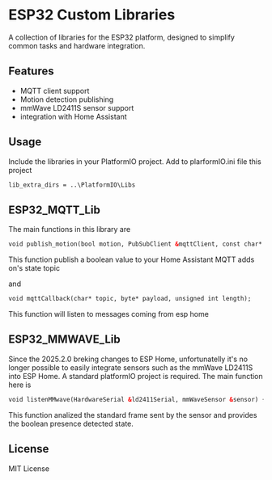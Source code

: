 # ESP32 Custom Libraries

A collection of libraries for the ESP32 platform, designed to simplify common tasks and hardware integration.

## Features

- MQTT client support
- Motion detection publishing
- mmWave LD2411S sensor support
- integration with Home Assistant

## Usage

Include the libraries in your PlatformIO project. Add to plarformIO.ini file this project

```xml
lib_extra_dirs = ..\PlatformIO\Libs
```

## ESP32_MQTT_Lib
The main functions in this library are
```xml
void publish_motion(bool motion, PubSubClient &mqttClient, const char* client_id, const char* topic);
```
This function publish a boolean value to your Home Assistant MQTT adds on's state topic

and
```xml
void mqttCallback(char* topic, byte* payload, unsigned int length);
```
This function will listen to messages coming from esp home

## ESP32_MMWAVE_Lib
Since the 2025.2.0 breking changes to ESP Home, unfortunatelly it's no longer possible to easily integrate sensors such as the mmWave LD2411S into ESP Home. A standard platformIO project is required.
The main function here is 
```xml
void listenMMwave(HardwareSerial &ld2411Serial, mmWaveSensor &sensor) {
```
This function analized the standard frame sent by the sensor and provides the boolean presence detected state.

## License

MIT License